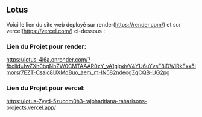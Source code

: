 ## Lotus
 Voici le lien du site web deployé sur render(https://render.com/) et sur vercel(https://vercel.com/) ci-dessous :
 ### Lien du Projet pour render:
 https://lotus-4i6a.onrender.com/?fbclid=IwZXh0bgNhZW0CMTAAAR0zY_vA1gjp4vV4YU6uYvsF8iDWiRkExx5Imorsr7EZT-Csaic8UXMdBuo_aem_mHN582ndeogZqCQB-UG2pg

### Lien du Projet pour vercel: 
https://lotus-7yyd-5zucdm0h3-rajoharitiana-raharisons-projects.vercel.app/
